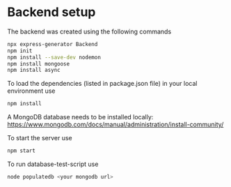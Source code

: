 # Backend setup

The backend was created using the following commands
```bash
npx express-generator Backend
npm init
npm install --save-dev nodemon
npm install mongoose
npm install async
```

To load the dependencies (listed in package.json file) in your local environment use
```bash
npm install
```

A MongoDB database needs to be installed locally: https://www.mongodb.com/docs/manual/administration/install-community/

To start the server use
```bash
npm start
```

To run database-test-script use
```bash
node populatedb <your mongodb url> 
```

